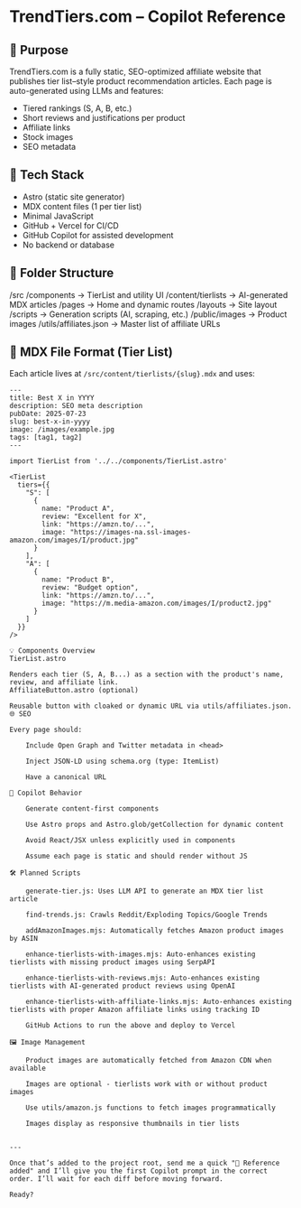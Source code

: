 # TrendTiers.com – Copilot Reference

## 📘 Purpose
TrendTiers.com is a fully static, SEO-optimized affiliate website that publishes tier list–style product recommendation articles. Each page is auto-generated using LLMs and features:
- Tiered rankings (S, A, B, etc.)
- Short reviews and justifications per product
- Affiliate links
- Stock images
- SEO metadata

## 🧱 Tech Stack
- Astro (static site generator)
- MDX content files (1 per tier list)
- Minimal JavaScript
- GitHub + Vercel for CI/CD
- GitHub Copilot for assisted development
- No backend or database

## 📁 Folder Structure

/src
/components → TierList and utility UI
/content/tierlists → AI-generated MDX articles
/pages → Home and dynamic routes
/layouts → Site layout
/scripts → Generation scripts (AI, scraping, etc.)
/public/images → Product images
/utils/affiliates.json → Master list of affiliate URLs


## 📄 MDX File Format (Tier List)
Each article lives at `/src/content/tierlists/{slug}.mdx` and uses:
```mdx
---
title: Best X in YYYY
description: SEO meta description
pubDate: 2025-07-23
slug: best-x-in-yyyy
image: /images/example.jpg
tags: [tag1, tag2]
---

import TierList from '../../components/TierList.astro'

<TierList
  tiers={{
    "S": [
      { 
        name: "Product A", 
        review: "Excellent for X", 
        link: "https://amzn.to/...",
        image: "https://images-na.ssl-images-amazon.com/images/I/product.jpg"
      }
    ],
    "A": [
      { 
        name: "Product B", 
        review: "Budget option", 
        link: "https://amzn.to/...",
        image: "https://m.media-amazon.com/images/I/product2.jpg"
      }
    ]
  }}
/>

💡 Components Overview
TierList.astro

Renders each tier (S, A, B...) as a section with the product's name, review, and affiliate link.
AffiliateButton.astro (optional)

Reusable button with cloaked or dynamic URL via utils/affiliates.json.
🌐 SEO

Every page should:

    Include Open Graph and Twitter metadata in <head>

    Inject JSON-LD using schema.org (type: ItemList)

    Have a canonical URL

🧠 Copilot Behavior

    Generate content-first components

    Use Astro props and Astro.glob/getCollection for dynamic content

    Avoid React/JSX unless explicitly used in components

    Assume each page is static and should render without JS

🛠 Planned Scripts

    generate-tier.js: Uses LLM API to generate an MDX tier list article

    find-trends.js: Crawls Reddit/Exploding Topics/Google Trends

    addAmazonImages.mjs: Automatically fetches Amazon product images by ASIN

    enhance-tierlists-with-images.mjs: Auto-enhances existing tierlists with missing product images using SerpAPI

    enhance-tierlists-with-reviews.mjs: Auto-enhances existing tierlists with AI-generated product reviews using OpenAI

    enhance-tierlists-with-affiliate-links.mjs: Auto-enhances existing tierlists with proper Amazon affiliate links using tracking ID

    GitHub Actions to run the above and deploy to Vercel

🖼️ Image Management

    Product images are automatically fetched from Amazon CDN when available

    Images are optional - tierlists work with or without product images

    Use utils/amazon.js functions to fetch images programmatically

    Images display as responsive thumbnails in tier lists


---

Once that’s added to the project root, send me a quick "📌 Reference added" and I’ll give you the first Copilot prompt in the correct order. I’ll wait for each diff before moving forward.

Ready?